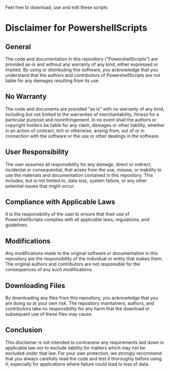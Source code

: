 Feel free to download, use and edit these scripts

# Disclaimer for PowershellScripts

## General

The code and documentation in this repository ("PowershellScripts") are provided as-is and without any warranty of any kind, either expressed or implied. By using or distributing this software, you acknowledge that you understand that the authors and contributors of PowershellScripts are not liable for any damages resulting from its use.

## No Warranty

The code and documents are provided "as is" with no warranty of any kind, including but not limited to the warranties of merchantability, fitness for a particular purpose and noninfringement. In no event shall the authors or copyright holders be liable for any claim, damages or other liability, whether in an action of contract, tort or otherwise, arising from, out of or in connection with the software or the use or other dealings in the software.

## User Responsibility

The user assumes all responsibility for any damage, direct or indirect, incidental or consequential, that arises from the use, misuse, or inability to use the materials and documentation contained in this repository. This includes, but is not limited to, data loss, system failure, or any other potential issues that might occur.

## Compliance with Applicable Laws

It is the responsibility of the user to ensure that their use of PowershellScripts complies with all applicable laws, regulations, and guidelines. 

## Modifications

Any modifications made to the original software or documentation in this repository are the responsibility of the individual or entity that makes them. The original authors and contributors are not responsible for the consequences of any such modifications.

## Downloading Files

By downloading any files from this repository, you acknowledge that you are doing so at your own risk. The repository maintainers, authors, and contributors take no responsibility for any harm that the download or subsequent use of these files may cause.

## Conclusion

This disclaimer is not intended to contravene any requirements laid down in applicable law nor to exclude liability for matters which may not be excluded under that law. For your own protection, we strongly recommend that you always carefully read the code and test it thoroughly before using it, especially for applications where failure could lead to loss of data.

